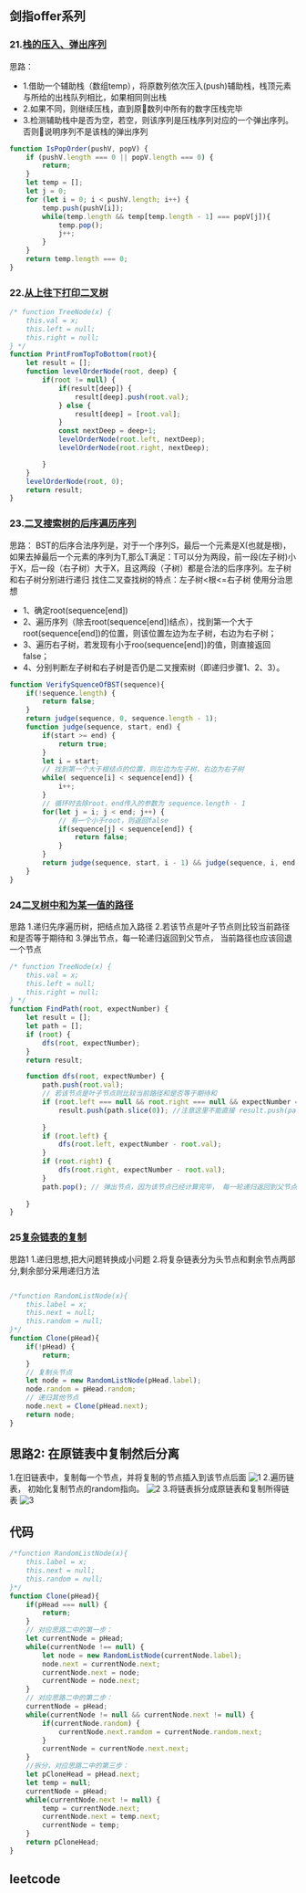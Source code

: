 ## 剑指offer系列
### 21.[栈的压入、弹出序列](https://www.nowcoder.com/practice/d77d11405cc7470d82554cb392585106?tpId=13&tqId=11174&rp=1&ru=/ta/coding-interviews&qru=/ta/coding-interviews/question-ranking)
思路：
- 1.借助一个辅助栈（数组temp），将原数列依次压入(push)辅助栈，栈顶元素与所给的出栈队列相比，如果相同则出栈
- 2.如果不同，则继续压栈，直到原数列中所有的数字压栈完毕
- 3.检测辅助栈中是否为空，若空，则该序列是压栈序列对应的一个弹出序列。否则说明序列不是该栈的弹出序列

```js
function IsPopOrder(pushV, popV) {
    if (pushV.length === 0 || popV.length === 0) {
        return;
    }
    let temp = [];
    let j = 0;
    for (let i = 0; i < pushV.length; i++) {
        temp.push(pushV[i]);
        while(temp.length && temp[temp.length - 1] === popV[j]){
            temp.pop();
            j++;
        }
    }
    return temp.length === 0;
}
```

### 22.[从上往下打印二叉树](https://www.nowcoder.com/practice/7fe2212963db4790b57431d9ed259701?tpId=13&tqId=11175&rp=1&ru=/ta/coding-interviews&qru=/ta/coding-interviews/question-ranking)
```js
/* function TreeNode(x) {
    this.val = x;
    this.left = null;
    this.right = null;
} */
function PrintFromTopToBottom(root){
    let result = [];
    function levelOrderNode(root, deep) {
        if(root != null) {
            if(result[deep]) {
                result[deep].push(root.val);
            } else {
                result[deep] = [root.val];
            }
            const nextDeep = deep+1;
            levelOrderNode(root.left, nextDeep);
            levelOrderNode(root.right, nextDeep);

        }
    }
    levelOrderNode(root, 0);
    return result;
}
```
### 23.[二叉搜索树的后序遍历序列](https://www.nowcoder.com/practice/a861533d45854474ac791d90e447bafd?tpId=13&tqId=11176&rp=1&ru=%2Fta%2Fcoding-interviews&qru=%2Fta%2Fcoding-interviews%2Fquestion-ranking)
思路：
BST的后序合法序列是，对于一个序列S，最后一个元素是X(也就是根)，如果去掉最后一个元素的序列为T,那么T满足：T可以分为两段，前一段(左子树)小于X，后一段（右子树）大于X，且这两段（子树）都是合法的后序序列。左子树和右子树分别进行递归
找住二叉查找树的特点：左子树<根<=右子树  使用分治思想

- 1、确定root(sequence[end])
- 2、遍历序列（除去root(sequence[end])结点），找到第一个大于root(sequence[end])的位置，则该位置左边为左子树，右边为右子树；
- 3、遍历右子树，若发现有小于roo(sequence[end])的值，则直接返回false；
- 4、分别判断左子树和右子树是否仍是二叉搜索树（即递归步骤1、2、3）。

```js
function VerifySquenceOfBST(sequence){
    if(!sequence.length) {
        return false;
    }
    return judge(sequence, 0, sequence.length - 1);
    function judge(sequence, start, end) {
        if(start >= end) {
            return true;
        }
        let i = start;
        // 找到第一个大于根结点的位置，则左边为左子树，右边为右子树
        while( sequence[i] < sequence[end]) { 
            i++;
        }
        // 循环时去除root，end传入的参数为 sequence.length - 1
        for(let j = i; j < end; j++) {
            // 有一个小于root，则返回false
            if(sequence[j] < sequence[end]) {
                return false;
            }
        }
        return judge(sequence, start, i - 1) && judge(sequence, i, end - 1)
    }
}
```
### 24[二叉树中和为某一值的路径](https://www.nowcoder.com/practice/b736e784e3e34731af99065031301bca?tpId=13&tqId=11177&tPage=2&rp=2&ru=/ta/coding-interviews&qru=/ta/coding-interviews/question-ranking)

思路
1.递归先序遍历树，把结点加入路径
2.若该节点是叶子节点则比较当前路径和是否等于期待和
3.弹出节点，每一轮递归返回到父节点， 当前路径也应该回退一个节点
```js
/* function TreeNode(x) {
    this.val = x;
    this.left = null;
    this.right = null;
} */
function FindPath(root, expectNumber) {
    let result = [];
    let path = [];
    if (root) {
        dfs(root, expectNumber);
    }
    return result;

    function dfs(root, expectNumber) {
        path.push(root.val);
        // 若该节点是叶子节点则比较当前路径和是否等于期待和
        if (root.left === null && root.right === null && expectNumber === root.val) {
            result.push(path.slice(0)); //注意这里不能直接 result.push(path), 因为path会修改， 所以这里要使用深拷贝
            
        }
        if (root.left) {
            dfs(root.left, expectNumber - root.val);
        }
        if (root.right) {
            dfs(root.right, expectNumber - root.val);
        }
        path.pop(); // 弹出节点，因为该节点已经计算完毕， 每一轮递归返回到父节点， 当前路径也应该回退一个节点
       
    }
}

```
### 25[复杂链表的复制](https://www.nowcoder.com/practice/f836b2c43afc4b35ad6adc41ec941dba?tpId=13&tqId=11178&rp=2&ru=%2Fta%2Fcoding-interviews&qru=%2Fta%2Fcoding-interviews%2Fquestion-ranking&tPage=2)

思路1
1.递归思想,把大问题转换成小问题
2.将复杂链表分为头节点和剩余节点两部分,剩余部分采用递归方法

```js

/*function RandomListNode(x){
    this.label = x;
    this.next = null;
    this.random = null;
}*/
function Clone(pHead){
    if(!pHead) {
        return;
    }
    // 复制头节点
    let node = new RandomListNode(pHead.label);
    node.random = pHead.random;
    // 递归其他节点
    node.next = Clone(pHead.next);
    return node;
}

```
## 思路2: 在原链表中复制然后分离
1.在旧链表中，复制每一个节点，并将复制的节点插入到该节点后面
![1](https://cdn.suisuijiang.com/ImageMessage/5adad39555703565e79040fa_1555685221626.png?width=462&height=107&imageView2/3/)
2.遍历链表， 初始化复制节点的random指向。
![2](https://cdn.suisuijiang.com/ImageMessage/5adad39555703565e79040fa_1555685231548.png?width=456&height=107&imageView2/3/)
3.将链表拆分成原链表和复制所得链表
![3](https://cdn.suisuijiang.com/ImageMessage/5adad39555703565e79040fa_1555685241672.png?width=463&height=109&imageView2/3/)
## 代码
```js
/*function RandomListNode(x){
    this.label = x;
    this.next = null;
    this.random = null;
}*/
function Clone(pHead){
    if(pHead === null) {
        return;
    }
    // 对应思路二中的第一步：
    let currentNode = pHead;
    while(currentNode !== null) {
        let node = new RandomListNode(currentNode.label);
        node.next = currentNode.next;
        currentNode.next = node;
        currentNode = node.next;
    }
    // 对应思路二中的第二步：
    currentNode = pHead;
    while(currentNode != null && currentNode.next != null) {
        if(currentNode.random) {
            currentNode.next.random = currentNode.random.next;
        }
        currentNode = currentNode.next.next;
    }
    //拆分，对应思路二中的第三步：      
    let pCloneHead = pHead.next;
    let temp = null;
    currentNode = pHead;
    while(currentNode.next != null) {
        temp = currentNode.next;
        currentNode.next = temp.next;
        currentNode = temp;
    }
    return pCloneHead;
}
```

## leetcode
